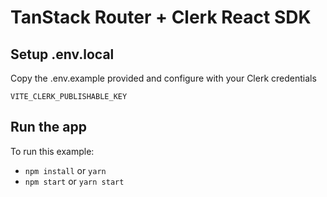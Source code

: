 # TanStack Router + Clerk React SDK

## Setup .env.local

Copy the .env.example provided and configure with your Clerk credentials

```
VITE_CLERK_PUBLISHABLE_KEY
```

## Run the app

To run this example:

- `npm install` or `yarn`
- `npm start` or `yarn start`
````
